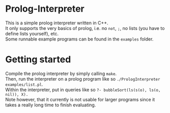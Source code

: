 # Prolog-Interpreter
This is a simple prolog interpreter written in C++.  
It only supports the very basics of prolog, i.e. no `not`, `;`, no lists (you have to define lists yourself), etc.  
Some runnable example programs can be found in the `examples` folder.  

# Getting started
Compile the prolog interpreter by simply calling `make`.  
Then, run the interpreter on a prolog program like so `./PrologInterpreter examples/list.pl`.  
Within the interpreter, put in queries like so `?- bubbleSort(ls(s(o), ls(o, nil)), X).`  
Note however, that it currently is not usable for larger programs since it takes a really long time to finish evaluating. 
